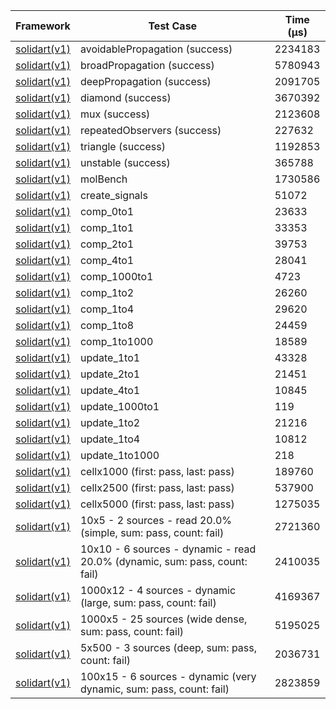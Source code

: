 | Framework | Test Case | Time (μs) |
| --- | --- | --- |
| [solidart(v1)](https://github.com/nank1ro/solidart) | avoidablePropagation (success) | 2234183 |
| [solidart(v1)](https://github.com/nank1ro/solidart) | broadPropagation (success) | 5780943 |
| [solidart(v1)](https://github.com/nank1ro/solidart) | deepPropagation (success) | 2091705 |
| [solidart(v1)](https://github.com/nank1ro/solidart) | diamond (success) | 3670392 |
| [solidart(v1)](https://github.com/nank1ro/solidart) | mux (success) | 2123608 |
| [solidart(v1)](https://github.com/nank1ro/solidart) | repeatedObservers (success) | 227632 |
| [solidart(v1)](https://github.com/nank1ro/solidart) | triangle (success) | 1192853 |
| [solidart(v1)](https://github.com/nank1ro/solidart) | unstable (success) | 365788 |
| [solidart(v1)](https://github.com/nank1ro/solidart) | molBench | 1730586 |
| [solidart(v1)](https://github.com/nank1ro/solidart) | create_signals | 51072 |
| [solidart(v1)](https://github.com/nank1ro/solidart) | comp_0to1 | 23633 |
| [solidart(v1)](https://github.com/nank1ro/solidart) | comp_1to1 | 33353 |
| [solidart(v1)](https://github.com/nank1ro/solidart) | comp_2to1 | 39753 |
| [solidart(v1)](https://github.com/nank1ro/solidart) | comp_4to1 | 28041 |
| [solidart(v1)](https://github.com/nank1ro/solidart) | comp_1000to1 | 4723 |
| [solidart(v1)](https://github.com/nank1ro/solidart) | comp_1to2 | 26260 |
| [solidart(v1)](https://github.com/nank1ro/solidart) | comp_1to4 | 29620 |
| [solidart(v1)](https://github.com/nank1ro/solidart) | comp_1to8 | 24459 |
| [solidart(v1)](https://github.com/nank1ro/solidart) | comp_1to1000 | 18589 |
| [solidart(v1)](https://github.com/nank1ro/solidart) | update_1to1 | 43328 |
| [solidart(v1)](https://github.com/nank1ro/solidart) | update_2to1 | 21451 |
| [solidart(v1)](https://github.com/nank1ro/solidart) | update_4to1 | 10845 |
| [solidart(v1)](https://github.com/nank1ro/solidart) | update_1000to1 | 119 |
| [solidart(v1)](https://github.com/nank1ro/solidart) | update_1to2 | 21216 |
| [solidart(v1)](https://github.com/nank1ro/solidart) | update_1to4 | 10812 |
| [solidart(v1)](https://github.com/nank1ro/solidart) | update_1to1000 | 218 |
| [solidart(v1)](https://github.com/nank1ro/solidart) | cellx1000 (first: pass, last: pass) | 189760 |
| [solidart(v1)](https://github.com/nank1ro/solidart) | cellx2500 (first: pass, last: pass) | 537900 |
| [solidart(v1)](https://github.com/nank1ro/solidart) | cellx5000 (first: pass, last: pass) | 1275035 |
| [solidart(v1)](https://github.com/nank1ro/solidart) | 10x5 - 2 sources - read 20.0% (simple, sum: pass, count: fail) | 2721360 |
| [solidart(v1)](https://github.com/nank1ro/solidart) | 10x10 - 6 sources - dynamic - read 20.0% (dynamic, sum: pass, count: fail) | 2410035 |
| [solidart(v1)](https://github.com/nank1ro/solidart) | 1000x12 - 4 sources - dynamic (large, sum: pass, count: fail) | 4169367 |
| [solidart(v1)](https://github.com/nank1ro/solidart) | 1000x5 - 25 sources (wide dense, sum: pass, count: fail) | 5195025 |
| [solidart(v1)](https://github.com/nank1ro/solidart) | 5x500 - 3 sources (deep, sum: pass, count: fail) | 2036731 |
| [solidart(v1)](https://github.com/nank1ro/solidart) | 100x15 - 6 sources - dynamic (very dynamic, sum: pass, count: fail) | 2823859 |
